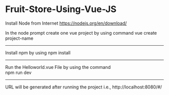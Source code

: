 # Fruit-Store-Using-Vue-JS

 Install Node from Internet
https://nodejs.org/en/download/

 In the node prompt create one vue project by using command
 vue create project-name
 
 ------
 
 Install npm by using 
 npm install

 -------

 Run the Helloworld.vue File by using the command  
 npm run dev

-------

 URL will be generated after running the project i.e., 
http://localhost:8080/#/

